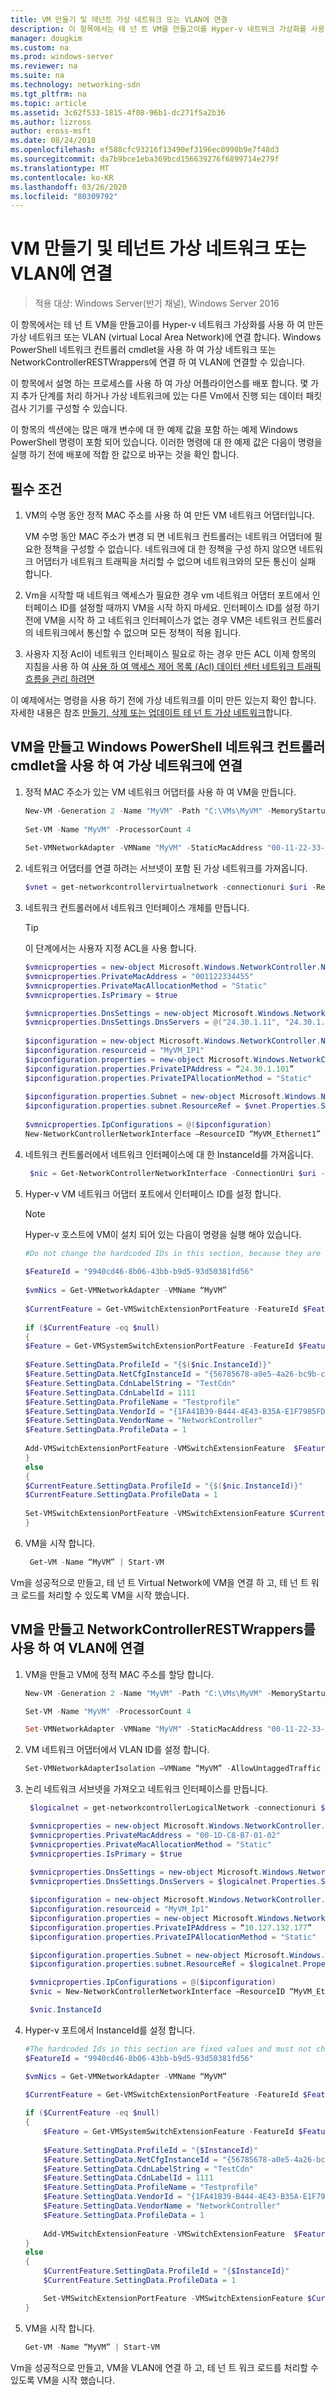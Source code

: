 ```yaml
---
title: VM 만들기 및 테넌트 가상 네트워크 또는 VLAN에 연결
description: 이 항목에서는 테 넌 트 VM을 만들고이를 Hyper-v 네트워크 가상화를 사용 하 여 만든 가상 네트워크 또는 VLAN (virtual Local Area Network)에 연결 하는 방법을 보여 줍니다.
manager: dougkim
ms.custom: na
ms.prod: windows-server
ms.reviewer: na
ms.suite: na
ms.technology: networking-sdn
ms.tgt_pltfrm: na
ms.topic: article
ms.assetid: 3c62f533-1815-4f08-96b1-dc271f5a2b36
ms.author: lizross
author: eross-msft
ms.date: 08/24/2018
ms.openlocfilehash: ef588cfc93216f13490ef3196ec0990b9e7f48d3
ms.sourcegitcommit: da7b9bce1eba369bcd156639276f6899714e279f
ms.translationtype: MT
ms.contentlocale: ko-KR
ms.lasthandoff: 03/26/2020
ms.locfileid: "80309792"
---
```

# <a name="create-a-vm-and-connect-to-a-tenant-virtual-network-or-vlan"></a>VM 만들기 및 테넌트 가상 네트워크 또는 VLAN에 연결

>적용 대상: Windows Server(반기 채널), Windows Server 2016

이 항목에서는 테 넌 트 VM을 만들고이를 Hyper-v 네트워크 가상화를 사용 하 여 만든 가상 네트워크 또는 VLAN (virtual Local Area Network)에 연결 합니다. Windows PowerShell 네트워크 컨트롤러 cmdlet을 사용 하 여 가상 네트워크 또는 NetworkControllerRESTWrappers에 연결 하 여 VLAN에 연결할 수 있습니다.

이 항목에서 설명 하는 프로세스를 사용 하 여 가상 어플라이언스를 배포 합니다. 몇 가지 추가 단계를 처리 하거나 가상 네트워크에 있는 다른 Vm에서 진행 되는 데이터 패킷 검사 기기를 구성할 수 있습니다.

이 항목의 섹션에는 많은 매개 변수에 대 한 예제 값을 포함 하는 예제 Windows PowerShell 명령이 포함 되어 있습니다. 이러한 명령에 대 한 예제 값은 다음이 명령을 실행 하기 전에 배포에 적합 한 값으로 바꾸는 것을 확인 합니다. 


## <a name="prerequisites"></a>필수 조건

1. VM의 수명 동안 정적 MAC 주소를 사용 하 여 만든 VM 네트워크 어댑터입니다.<p>VM 수명 동안 MAC 주소가 변경 되 면 네트워크 컨트롤러는 네트워크 어댑터에 필요한 정책을 구성할 수 없습니다. 네트워크에 대 한 정책을 구성 하지 않으면 네트워크 어댑터가 네트워크 트래픽을 처리할 수 없으며 네트워크와의 모든 통신이 실패 합니다.  

2. Vm을 시작할 때 네트워크 액세스가 필요한 경우 vm 네트워크 어댑터 포트에서 인터페이스 ID를 설정할 때까지 VM을 시작 하지 마세요. 인터페이스 ID를 설정 하기 전에 VM을 시작 하 고 네트워크 인터페이스가 없는 경우 VM은 네트워크 컨트롤러의 네트워크에서 통신할 수 없으며 모든 정책이 적용 됩니다.

3. 사용자 지정 Acl이 네트워크 인터페이스 필요로 하는 경우 만든 ACL 이제 항목의 지침을 사용 하 여 [사용 하 여 액세스 제어 목록 (Acl) 데이터 센터 네트워크 트래픽 흐름을 관리 하려면](../../sdn/manage/Use-Access-Control-Lists--ACLs--to-Manage-Datacenter-Network-Traffic-Flow.md)

이 예제에서는 명령을 사용 하기 전에 가상 네트워크를 이미 만든 있는지 확인 합니다. 자세한 내용은 참조 [만들기, 삭제 또는 업데이트 테 넌 트 가상 네트워크](https://technet.microsoft.com/windows-server-docs/networking/sdn/manage/create%2c-delete%2c-or-update-tenant-virtual-networks)합니다.

## <a name="create-a-vm-and-connect-to-a-virtual-network-by-using-the-windows-powershell-network-controller-cmdlets"></a>VM을 만들고 Windows PowerShell 네트워크 컨트롤러 cmdlet을 사용 하 여 가상 네트워크에 연결


1. 정적 MAC 주소가 있는 VM 네트워크 어댑터를 사용 하 여 VM을 만듭니다. 

   ```PowerShell    
   New-VM -Generation 2 -Name "MyVM" -Path "C:\VMs\MyVM" -MemoryStartupBytes 4GB -VHDPath "c:\VMs\MyVM\Virtual Hard Disks\WindowsServer2016.vhdx" -SwitchName "SDNvSwitch" 
    
   Set-VM -Name "MyVM" -ProcessorCount 4
    
   Set-VMNetworkAdapter -VMName "MyVM" -StaticMacAddress "00-11-22-33-44-55" 
   ```

2. 네트워크 어댑터를 연결 하려는 서브넷이 포함 된 가상 네트워크를 가져옵니다.

   ```Powershell 
   $vnet = get-networkcontrollervirtualnetwork -connectionuri $uri -ResourceId “Contoso_WebTier”
   ```

3. 네트워크 컨트롤러에서 네트워크 인터페이스 개체를 만듭니다.

   >[!TIP]
   >이 단계에서는 사용자 지정 ACL을 사용 합니다.

   ```PowerShell
   $vmnicproperties = new-object Microsoft.Windows.NetworkController.NetworkInterfaceProperties
   $vmnicproperties.PrivateMacAddress = "001122334455" 
   $vmnicproperties.PrivateMacAllocationMethod = "Static" 
   $vmnicproperties.IsPrimary = $true 

   $vmnicproperties.DnsSettings = new-object Microsoft.Windows.NetworkController.NetworkInterfaceDnsSettings
   $vmnicproperties.DnsSettings.DnsServers = @("24.30.1.11", "24.30.1.12")
    
   $ipconfiguration = new-object Microsoft.Windows.NetworkController.NetworkInterfaceIpConfiguration
   $ipconfiguration.resourceid = "MyVM_IP1"
   $ipconfiguration.properties = new-object Microsoft.Windows.NetworkController.NetworkInterfaceIpConfigurationProperties
   $ipconfiguration.properties.PrivateIPAddress = “24.30.1.101”
   $ipconfiguration.properties.PrivateIPAllocationMethod = "Static"
    
   $ipconfiguration.properties.Subnet = new-object Microsoft.Windows.NetworkController.Subnet
   $ipconfiguration.properties.subnet.ResourceRef = $vnet.Properties.Subnets[0].ResourceRef
    
   $vmnicproperties.IpConfigurations = @($ipconfiguration)
   New-NetworkControllerNetworkInterface –ResourceID “MyVM_Ethernet1” –Properties $vmnicproperties –ConnectionUri $uri
   ```

4. 네트워크 컨트롤러에서 네트워크 인터페이스에 대 한 InstanceId를 가져옵니다.

   ```PowerShell 
    $nic = Get-NetworkControllerNetworkInterface -ConnectionUri $uri -ResourceId "MyVM-Ethernet1"
   ```

5. Hyper-v VM 네트워크 어댑터 포트에서 인터페이스 ID를 설정 합니다.

   >[!NOTE]
   >Hyper-v 호스트에 VM이 설치 되어 있는 다음이 명령을 실행 해야 있습니다.

   ```PowerShell 
   #Do not change the hardcoded IDs in this section, because they are fixed values and must not change.
    
   $FeatureId = "9940cd46-8b06-43bb-b9d5-93d50381fd56"
    
   $vmNics = Get-VMNetworkAdapter -VMName “MyVM”
    
   $CurrentFeature = Get-VMSwitchExtensionPortFeature -FeatureId $FeatureId -VMNetworkAdapter $vmNics
    
   if ($CurrentFeature -eq $null)
   {
   $Feature = Get-VMSystemSwitchExtensionPortFeature -FeatureId $FeatureId
    
   $Feature.SettingData.ProfileId = "{$($nic.InstanceId)}"
   $Feature.SettingData.NetCfgInstanceId = "{56785678-a0e5-4a26-bc9b-c0cba27311a3}"
   $Feature.SettingData.CdnLabelString = "TestCdn"
   $Feature.SettingData.CdnLabelId = 1111
   $Feature.SettingData.ProfileName = "Testprofile"
   $Feature.SettingData.VendorId = "{1FA41B39-B444-4E43-B35A-E1F7985FD548}"
   $Feature.SettingData.VendorName = "NetworkController"
   $Feature.SettingData.ProfileData = 1
    
   Add-VMSwitchExtensionPortFeature -VMSwitchExtensionFeature  $Feature -VMNetworkAdapter $vmNics
   }
   else
   {
   $CurrentFeature.SettingData.ProfileId = "{$($nic.InstanceId)}"
   $CurrentFeature.SettingData.ProfileData = 1
    
   Set-VMSwitchExtensionPortFeature -VMSwitchExtensionFeature $CurrentFeature  -VMNetworkAdapter $vmNic
   }
   ```

6. VM을 시작 합니다.

   ```PowerShell
    Get-VM -Name “MyVM” | Start-VM 
   ```

Vm을 성공적으로 만들고, 테 넌 트 Virtual Network에 VM을 연결 하 고, 테 넌 트 워크 로드를 처리할 수 있도록 VM을 시작 했습니다.

## <a name="create-a-vm-and-connect-to-a-vlan-by-using-networkcontrollerrestwrappers"></a>VM을 만들고 NetworkControllerRESTWrappers를 사용 하 여 VLAN에 연결


1. VM을 만들고 VM에 정적 MAC 주소를 할당 합니다.

   ```PowerShell
   New-VM -Generation 2 -Name "MyVM" -Path "C:\VMs\MyVM" -MemoryStartupBytes 4GB -VHDPath "c:\VMs\MyVM\Virtual Hard Disks\WindowsServer2016.vhdx" -SwitchName "SDNvSwitch" 

   Set-VM -Name "MyVM" -ProcessorCount 4

   Set-VMNetworkAdapter -VMName "MyVM" -StaticMacAddress "00-11-22-33-44-55" 
   ```

2. VM 네트워크 어댑터에서 VLAN ID를 설정 합니다.

   ```PowerShell
   Set-VMNetworkAdapterIsolation –VMName “MyVM” -AllowUntaggedTraffic $true -IsolationMode VLAN -DefaultIsolationId 123
   ```

3. 논리 네트워크 서브넷을 가져오고 네트워크 인터페이스를 만듭니다. 

   ```PowerShell
    $logicalnet = get-networkcontrollerLogicalNetwork -connectionuri $uri -ResourceId "00000000-2222-1111-9999-000000000002"

    $vmnicproperties = new-object Microsoft.Windows.NetworkController.NetworkInterfaceProperties
    $vmnicproperties.PrivateMacAddress = "00-1D-C8-B7-01-02"
    $vmnicproperties.PrivateMacAllocationMethod = "Static"
    $vmnicproperties.IsPrimary = $true 
    
    $vmnicproperties.DnsSettings = new-object Microsoft.Windows.NetworkController.NetworkInterfaceDnsSettings
    $vmnicproperties.DnsSettings.DnsServers = $logicalnet.Properties.Subnets[0].DNSServers

    $ipconfiguration = new-object Microsoft.Windows.NetworkController.NetworkInterfaceIpConfiguration
    $ipconfiguration.resourceid = "MyVM_Ip1"
    $ipconfiguration.properties = new-object Microsoft.Windows.NetworkController.NetworkInterfaceIpConfigurationProperties
    $ipconfiguration.properties.PrivateIPAddress = “10.127.132.177”
    $ipconfiguration.properties.PrivateIPAllocationMethod = "Static"

    $ipconfiguration.properties.Subnet = new-object Microsoft.Windows.NetworkController.Subnet
    $ipconfiguration.properties.subnet.ResourceRef = $logicalnet.Properties.Subnets[0].ResourceRef

    $vmnicproperties.IpConfigurations = @($ipconfiguration)
    $vnic = New-NetworkControllerNetworkInterface –ResourceID “MyVM_Ethernet1” –Properties $vmnicproperties –ConnectionUri $uri

    $vnic.InstanceId
   ```

4. Hyper-v 포트에서 InstanceId를 설정 합니다.

   ```PowerShell  
   #The hardcoded Ids in this section are fixed values and must not change.
   $FeatureId = "9940cd46-8b06-43bb-b9d5-93d50381fd56"

   $vmNics = Get-VMNetworkAdapter -VMName “MyVM”

   $CurrentFeature = Get-VMSwitchExtensionPortFeature -FeatureId $FeatureId -VMNetworkAdapter $vmNic
        
   if ($CurrentFeature -eq $null)
   {
       $Feature = Get-VMSystemSwitchExtensionFeature -FeatureId $FeatureId
        
       $Feature.SettingData.ProfileId = "{$InstanceId}"
       $Feature.SettingData.NetCfgInstanceId = "{56785678-a0e5-4a26-bc9b-c0cba27311a3}"
       $Feature.SettingData.CdnLabelString = "TestCdn"
       $Feature.SettingData.CdnLabelId = 1111
       $Feature.SettingData.ProfileName = "Testprofile"
       $Feature.SettingData.VendorId = "{1FA41B39-B444-4E43-B35A-E1F7985FD548}"
       $Feature.SettingData.VendorName = "NetworkController"
       $Feature.SettingData.ProfileData = 1
                
       Add-VMSwitchExtensionFeature -VMSwitchExtensionFeature  $Feature -VMNetworkAdapter $vmNic
   }        
   else
   {
       $CurrentFeature.SettingData.ProfileId = "{$InstanceId}"
       $CurrentFeature.SettingData.ProfileData = 1

       Set-VMSwitchExtensionPortFeature -VMSwitchExtensionFeature $CurrentFeature  -VMNetworkAdapter $vmNic
   }
   ```

5. VM을 시작 합니다.

   ```PowerShell
   Get-VM -Name “MyVM” | Start-VM 
   ```

Vm을 성공적으로 만들고, VM을 VLAN에 연결 하 고, 테 넌 트 워크 로드를 처리할 수 있도록 VM을 시작 했습니다.

  

